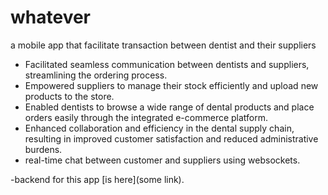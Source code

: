 # whatever

a mobile app that facilitate transaction between dentist and their suppliers

- Facilitated seamless communication between dentists and suppliers, streamlining the ordering process.
- Empowered suppliers to manage their stock efficiently and upload new products to the store.
- Enabled dentists to browse a wide range of dental products and place orders easily through the integrated e-commerce platform.
- Enhanced collaboration and efficiency in the dental supply chain, resulting in improved customer satisfaction and reduced administrative burdens.
- real-time chat between customer and suppliers using websockets.

-backend for this app [is here](some link).
